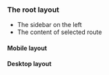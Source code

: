 ### The root layout

- The sidebar on the left
- The content of selected route

#### Mobile layout

#### Desktop layout
